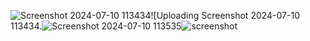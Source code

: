 ![Screenshot 2024-07-10 113434](https://github.com/RoopaVarshitha/SE21UCSE171/assets/142243114/53caa0bb-0ffe-4060-aa6e-55cc3d3e5991)![Uploading Screenshot 2024-07-10 113434.![Screenshot 2024-07-10 113535](https://github.com/RoopaVarshitha/SE21UCSE171/assets/142243114/5e0ec9a5-db59-4bd1-ab9f-d8db9823831e)![screenshot](https://github.com/RoopaVarshitha/SE21UCSE171/assets/142243114/3b849c65-0a9e-4998-809d-9ec61ddab94d)
